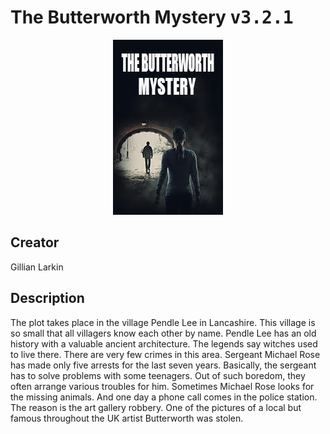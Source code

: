 
# The Butterworth Mystery <kbd>v3.2.1</kbd>

<center>
  <img src="./cover-1024.jpg"/>
</center>

## Creator
Gillian Larkin

## Description
The plot takes place in the village Pendle Lee in Lancashire. This village is so small that all villagers know each other by name. Pendle Lee has an old history with a valuable ancient architecture. The legends say witches used to live there. There are very few crimes in this area. Sergeant Michael Rose has made only five arrests for the last seven years. Basically, the sergeant has to solve problems with some teenagers. Out of such boredom, they often arrange various troubles for him. Sometimes Michael Rose looks for the missing animals. And one day a phone call comes in the police station. The reason is the art gallery robbery. One of the pictures of a local but famous throughout the UK artist Butterworth was stolen.
